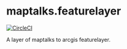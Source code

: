 # maptalks.featurelayer

[![CircleCI](https://circleci.com/gh/maptalks/maptalks.featurelayer.svg?style=shield)](https://circleci.com/gh/MapTalks/maptalks.featurelayer)

A layer of maptalks to arcgis featurelayer.
